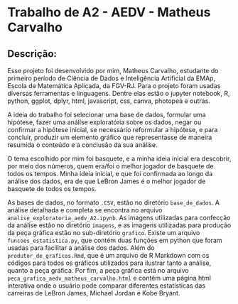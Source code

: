 # Trabalho de A2 - AEDV - Matheus Carvalho
## Descrição:
Esse projeto foi desenvolvido por mim, Matheus Carvalho, estudante do primeiro período de Ciência de Dados e Inteligência Artificial da EMAp, Escola de Matemática Aplicada, da FGV-RJ. Para o projeto foram usadas diversas ferramentas e linguagens. Dentre elas estão o jupyter notebook, R, python, ggplot, dplyr, html, javascript, css, canva, photopea e outras. 

A ideia do trabalho foi selecionar uma base de dados, formular uma hipótese, fazer uma análise exploratória sobre os dados, negar ou confirmar a hipótese inicial, se necessário reformular a hipótese, e para concluir, produzir um elemento gráfico que representasse de maneira resumida o conteúdo e a conclusão da sua análise. 

O tema escolhido por mim foi basquete, e a minha ideia inicial era descobrir, por meio dos números, quem era/foi o melhor jogador de basquete de todos os tempos. Minha ideia inicial, e que foi confirmada ao longo da análise dos dados, era de que LeBron James é o melhor jogador de basquete de todos os tempos. 

As bases de dados, no formato `.CSV`, estão no diretório `base_de_dados`. A análise detalhada e completa se encontra no arquivo `analise_exploratoria_aedv_A2.ipynb`. As imagens utilizadas para confecção da análise estão no diretório `imagens`, e as imagens utilizadas para produção da peça gráfica estão no sub-diretório `grafico`. Existe um arquivo `funcoes_estatistica.py`, que contém duas funções em python que foram usadas para facilitar a análise dos dados. Além do `produtor_de_graficos.Rmd`, que é um arquivo de R Markdown com os códigos para todos os gráficos utilizados para ilustrar tanto a análise, quanto a peça gráfica. Por fim, a peça gráfica está no arquivo `peca_grafica_aedv_matheus_carvalho.html` e contém uma página html interativa onde o usuário pode comparar diferentes estatísticas das carreiras de LeBron James, Michael Jordan e Kobe Bryant.  
